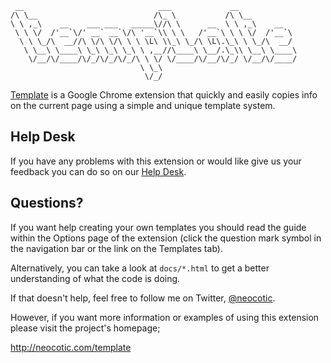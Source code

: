      __                              ___             __             
    /\ \__                          /\_ \           /\ \__          
    \ \ ,_\    __    ___ ___   _____\//\ \      __  \ \ ,_\    __   
     \ \ \/  /'__`\/' __` __`\/\ '__`\\ \ \   /'__`\ \ \ \/  /'__`\ 
      \ \ \_/\  __//\ \/\ \/\ \ \ \L\ \\_\ \_/\ \L\.\_\ \ \_/\  __/ 
       \ \__\ \____\ \_\ \_\ \_\ \ ,__//\____\ \__/.\_\\ \__\ \____\
        \/__/\/____/\/_/\/_/\/_/\ \ \/ \/____/\/__/\/_/ \/__/\/____/
                                 \ \_\                              
                                  \/_/                              

[Template][] is a Google Chrome extension that quickly and easily copies info on
the current page using a simple and unique template system.

## Help Desk

If you have any problems with this extension or would like give us your feedback
you can do so on our [Help Desk][].

## Questions?

If you want help creating your own templates you should read the guide within
the Options page of the extension (click the question mark symbol in the
navigation bar or the link on the Templates tab).

Alternatively, you can take a look at `docs/*.html` to get a better
understanding of what the code is doing.

If that doesn't help, feel free to follow me on Twitter, [@neocotic][].

However, if you want more information or examples of using this extension
please visit the project's homepage;

http://neocotic.com/template

[@neocotic]: https://twitter.com/#!/neocotic
[help desk]: https://template.uservoice.com
[template]: https://chrome.google.com/webstore/detail/dcjnfaoifoefmnbhhlbppaebgnccfddf